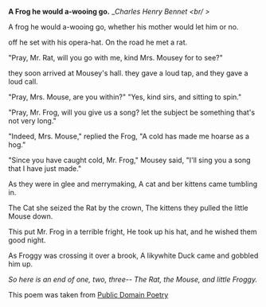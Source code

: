 __A Frog he would a-wooing go.__
__Charles Henry Bennet <br/ >_

A frog he would a-wooing go,
whether his mother would let him or no.

off he set with his opera-hat.
On the road he met a rat.

"Pray, Mr. Rat, will you go with me,
kind Mrs. Mousey for to see?"

they soon arrived at Mousey's hall.
they gave a loud tap, and they gave a loud call.

"Pray, Mrs. Mouse, are you within?"
"Yes, kind sirs, and sitting to spin."

"Pray, Mr. Frog, will you give us a song?
let the subject be something that's not very long."

"Indeed, Mrs. Mouse," replied the Frog,
"A cold has made me hoarse as a hog."

"Since you have caught cold, Mr. Frog," Mousey said,
"I'll sing you a song that I have just made."

As they were in glee and merrymaking,
A cat and ber kittens came tumbling in.

The Cat she seized the Rat by the crown,
The kittens they pulled the little Mouse down.

This put Mr. Frog in a terrible fright,
He took up his hat, and he wished them good night.

As Froggy was crossing it over a brook,
A likywhite Duck came and gobbled him up.

*So here is an end of one, two, three--
The Rat, the Mouse, and little Froggy.*

This poem was taken from [Public Domain Poetry](http://www.public-domain-poetry.com/Charles-henry-bennett/frog-who-would-a-wooing-go-12866)

